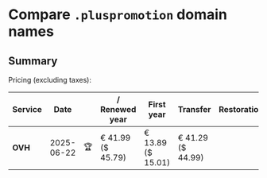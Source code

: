 # Compare `.pluspromotion` domain names

## Summary

Pricing (excluding taxes):

| Service | Date |  | / Renewed year | First year | Transfer | Restoration |
|--|--|--|--|--|--|--|
| **OVH** | 2025-06-22 | 🏆 | € 41.99<br>($ 45.79) | € 13.89<br>($ 15.01) | € 41.29<br>($ 44.99) |  |
